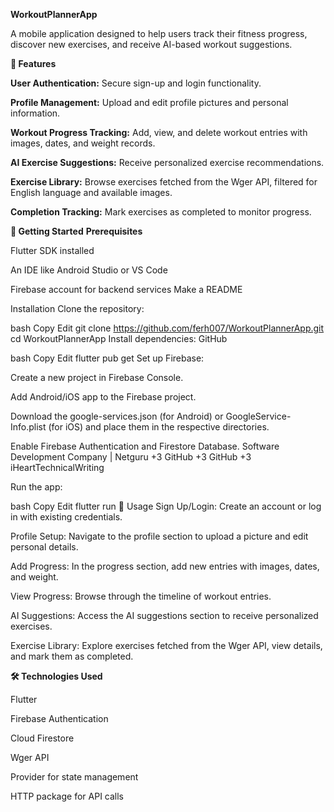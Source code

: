 **WorkoutPlannerApp**

A mobile application designed to help users track their fitness progress, discover new exercises, and receive AI-based workout suggestions.​


**📱 Features**

**User Authentication:** Secure sign-up and login functionality.

**Profile Management:** Upload and edit profile pictures and personal information.

**Workout Progress Tracking:** Add, view, and delete workout entries with images, dates, and weight records.

**AI Exercise Suggestions:** Receive personalized exercise recommendations.

**Exercise Library:** Browse exercises fetched from the Wger API, filtered for English language and available images.

**Completion Tracking:** Mark exercises as completed to monitor progress.​


**🚀 Getting Started**
**Prerequisites**

Flutter SDK installed

An IDE like Android Studio or VS Code

Firebase account for backend services​
Make a README

Installation
Clone the repository:​

bash
Copy
Edit
git clone https://github.com/ferh007/WorkoutPlannerApp.git
cd WorkoutPlannerApp
Install dependencies:​
GitHub

bash
Copy
Edit
flutter pub get
Set up Firebase:

Create a new project in Firebase Console.

Add Android/iOS app to the Firebase project.

Download the google-services.json (for Android) or GoogleService-Info.plist (for iOS) and place them in the respective directories.

Enable Firebase Authentication and Firestore Database.​
Software Development Company | Netguru
+3
GitHub
+3
GitHub
+3
iHeartTechnicalWriting

Run the app:​

bash
Copy
Edit
flutter run
🧪 Usage
Sign Up/Login: Create an account or log in with existing credentials.

Profile Setup: Navigate to the profile section to upload a picture and edit personal details.

Add Progress: In the progress section, add new entries with images, dates, and weight.

View Progress: Browse through the timeline of workout entries.

AI Suggestions: Access the AI suggestions section to receive personalized exercises.

Exercise Library: Explore exercises fetched from the Wger API, view details, and mark them as completed.​

**🛠️ Technologies Used**

Flutter

Firebase Authentication

Cloud Firestore

Wger API

Provider for state management

HTTP package for API calls
